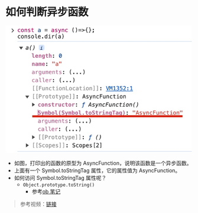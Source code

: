 # 如何判断异步函数
![](./async_function.jpg)

* 如图，打印出的函数的原型为 AsyncFunction，说明该函数是一个异步函数。
* 上面有一个 Symbol.toStringTag 属性，它的属性值为 AsyncFunction。
* 如何访问 Symbol.toStringTag 属性呢？
  *  `Object.prototype.toString()`
     *  参考[ob 笔记](obsidian://advanced-uri?vault=shen&filepath=code%252FJS%252Fapi%252FObject.md)

> 参考视频：[链接](https://v.douyin.com/iLcrBc3U/)
